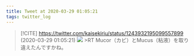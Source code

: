 ```yaml
---
title: Tweet at 2020-03-29 01:05:21
tags: twitter_log
---
```


> [!CITE] https://twitter.com/kaisekiriu/status/1243932195099557899 (2020-03-29 01:05:21)
> ![](https://twitter.com/kaisekiriu/status/1243932195099557899)
> &gt;RT
> Mucor（カビ）とMucus（粘液）を取り違えたんですかね。
